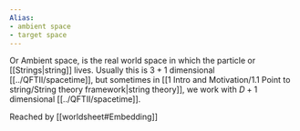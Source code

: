 ```yaml
---
Alias:
- ambient space
- target space
---
```


Or Ambient space, is the real world space in which the particle or [[Strings|string]] lives. Usually this is $3+1$ dimensional [[../QFTII/spacetime]], but sometimes in [[1 Intro and Motivation/1.1 Point to string/String theory framework|string theory]], we work with $D+1$ dimensional [[../QFTII/spacetime]].

Reached by [[worldsheet#Embedding]]